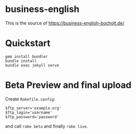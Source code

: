 # business-english

This is the source of <https://business-english-bocholt.de/>

# Quickstart

```
gem install bundler
bundle install
bundle exec jekyll serve
```

# Beta Preview and final upload

Create `Rakefile.config`:
```
$ftp_server='example.org'
$ftp_login='username'
$ftp_password='password'
```

and call `rake beta` and finally `rake live`.
